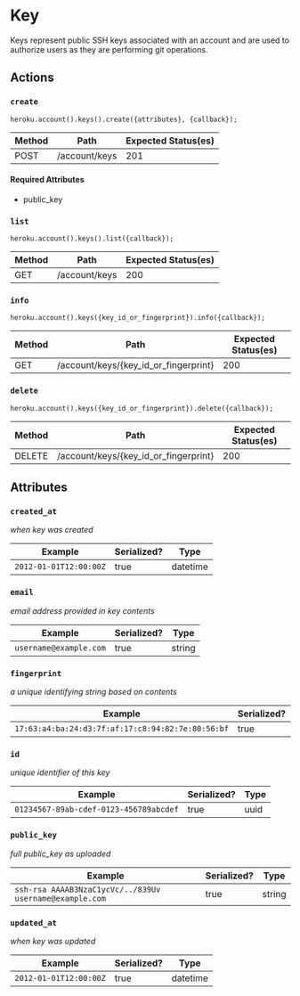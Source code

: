 # Key

Keys represent public SSH keys associated with an account and are used to authorize users as they are performing git operations.

## Actions

### `create`

`heroku.account().keys().create({attributes}, {callback});`

Method | Path | Expected Status(es)
--- | --- | ---
POST | /account/keys | 201


#### Required Attributes

- public_key

### `list`

`heroku.account().keys().list({callback});`

Method | Path | Expected Status(es)
--- | --- | ---
GET | /account/keys | 200

### `info`

`heroku.account().keys({key_id_or_fingerprint}).info({callback});`

Method | Path | Expected Status(es)
--- | --- | ---
GET | /account/keys/{key_id_or_fingerprint} | 200

### `delete`

`heroku.account().keys({key_id_or_fingerprint}).delete({callback});`

Method | Path | Expected Status(es)
--- | --- | ---
DELETE | /account/keys/{key_id_or_fingerprint} | 200

## Attributes

### `created_at`

*when key was created*

Example | Serialized? | Type
--- | --- | ---
`2012-01-01T12:00:00Z` | true | datetime

### `email`

*email address provided in key contents*

Example | Serialized? | Type
--- | --- | ---
`username@example.com` | true | string

### `fingerprint`

*a unique identifying string based on contents*

Example | Serialized? | Type
--- | --- | ---
`17:63:a4:ba:24:d3:7f:af:17:c8:94:82:7e:80:56:bf` | true | string

### `id`

*unique identifier of this key*

Example | Serialized? | Type
--- | --- | ---
`01234567-89ab-cdef-0123-456789abcdef` | true | uuid

### `public_key`

*full public_key as uploaded*

Example | Serialized? | Type
--- | --- | ---
`ssh-rsa AAAAB3NzaC1ycVc/../839Uv username@example.com` | true | string

### `updated_at`

*when key was updated*

Example | Serialized? | Type
--- | --- | ---
`2012-01-01T12:00:00Z` | true | datetime

